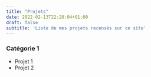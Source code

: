 ```yaml
---
title: "Projets"
date: 2022-02-13T22:20:04+01:00
draft: false
subtitle: 'Liste de mes projets recensés sur ce site'
---
```


### Catégorie 1

- Projet 1
- Projet 2 

